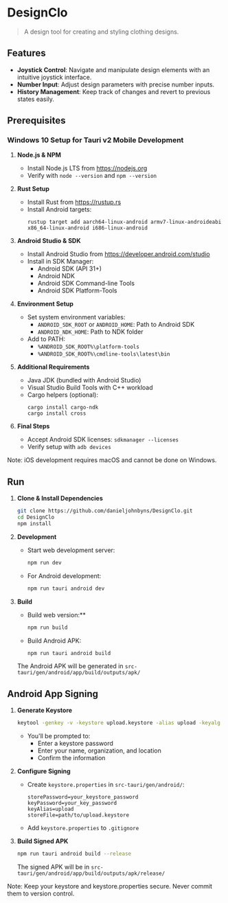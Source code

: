 # DesignClo
> A design tool for creating and styling clothing designs.

## Features
- **Joystick Control**: Navigate and manipulate design elements with an intuitive joystick interface.
- **Number Input**: Adjust design parameters with precise number inputs.
- **History Management**: Keep track of changes and revert to previous states easily.

## Prerequisites

### Windows 10 Setup for Tauri v2 Mobile Development

1. **Node.js & NPM**
   - Install Node.js LTS from https://nodejs.org
   - Verify with `node --version` and `npm --version`

2. **Rust Setup**
   - Install Rust from https://rustup.rs
   - Install Android targets:
     ```
     rustup target add aarch64-linux-android armv7-linux-androideabi x86_64-linux-android i686-linux-android
     ```

3. **Android Studio & SDK**
   - Install Android Studio from https://developer.android.com/studio
   - Install in SDK Manager:
     - Android SDK (API 31+)
     - Android NDK
     - Android SDK Command-line Tools
     - Android SDK Platform-Tools

4. **Environment Setup**
   - Set system environment variables:
     - `ANDROID_SDK_ROOT` or `ANDROID_HOME`: Path to Android SDK
     - `ANDROID_NDK_HOME`: Path to NDK folder
   - Add to PATH:
     - `%ANDROID_SDK_ROOT%\platform-tools`
     - `%ANDROID_SDK_ROOT%\cmdline-tools\latest\bin`

5. **Additional Requirements**
   - Java JDK (bundled with Android Studio)
   - Visual Studio Build Tools with C++ workload
   - Cargo helpers (optional):
     ```
     cargo install cargo-ndk
     cargo install cross
     ```

6. **Final Steps**
   - Accept Android SDK licenses: `sdkmanager --licenses`
   - Verify setup with `adb devices`

Note: iOS development requires macOS and cannot be done on Windows.

## Run

1. **Clone & Install Dependencies**
   ```bash
   git clone https://github.com/danieljohnbyns/DesignClo.git
   cd DesignClo
   npm install
   ```

2. **Development**
   - Start web development server:
     ```bash
     npm run dev
     ```
   - For Android development:
     ```bash
     npm run tauri android dev
     ```

3. **Build**
   - Build web version:**
     ```bash
     npm run build
     ```
   - Build Android APK:
     ```bash
     npm run tauri android build
     ```
   The Android APK will be generated in `src-tauri/gen/android/app/build/outputs/apk/`

## Android App Signing

1. **Generate Keystore**
   ```bash
   keytool -genkey -v -keystore upload.keystore -alias upload -keyalg RSA -keysize 2048 -validity 10000
   ```
   - You'll be prompted to:
     - Enter a keystore password
     - Enter your name, organization, and location
     - Confirm the information

2. **Configure Signing**
   - Create `keystore.properties` in `src-tauri/gen/android/`:
     ```properties
     storePassword=your_keystore_password
     keyPassword=your_key_password
     keyAlias=upload
     storeFile=path/to/upload.keystore
     ```
   - Add `keystore.properties` to `.gitignore`

3. **Build Signed APK**
   ```bash
   npm run tauri android build --release
   ```
   The signed APK will be in `src-tauri/gen/android/app/build/outputs/apk/release/`

Note: Keep your keystore and keystore.properties secure. Never commit them to version control.